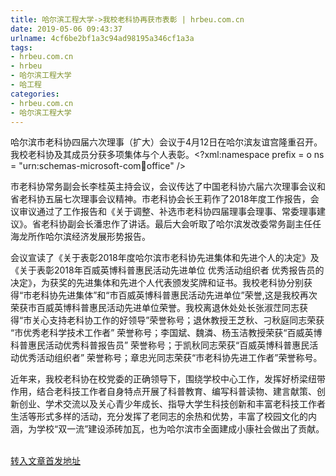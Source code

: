 ```yaml
---
title: 哈尔滨工程大学->我校老科协再获市表彰 | hrbeu.com.cn
date: 2019-05-06 09:43:37
urlname: 4cf6be2bf1a3c94ad98195a346cf1a3a
tags: 
- hrbeu.com.cn
- hrbeu
- 哈尔滨工程大学
- 哈工程
categories:
- hrbeu.com.cn
- 哈尔滨工程大学
---
```


哈尔滨市老科协四届六次理事（扩大）会议于4月12日在哈尔滨友谊宫隆重召开。我校老科协及其成员分获多项集体与个人表彰。<?xml:namespace prefix = o ns = "urn:schemas-microsoft-com:office:office" />

市老科协常务副会长李桂英主持会议，会议传达了中国老科协六届六次理事会议和省老科协五届七次理事会议精神。市老科协会长王莉作了2018年度工作报告，会议审议通过了工作报告和《关于调整、补选市老科协四届理事会理事、常委理事建议》。省老科协副会长潘忠作了讲话。最后大会听取了哈尔滨发改委常务副主任任海龙所作哈尔滨经济发展形势报告。

会议宣读了《关于表彰2018年度哈尔滨市老科协先进集体和先进个人的决定》及《关于表彰2018年百威英博科普惠民活动先进单位 优秀活动组织者 优秀报告员的决定》，为获奖的先进集体和先进个人代表颁发奖牌和证书。我校老科协分别获得“市老科协先进集体”和“市百威英博科普惠民活动先进单位”荣誉,这是我校再次荣获市百威英博科普惠民活动先进单位荣誉。我校离退休处处长张淑茳同志获得“市关心支持老科协工作的好领导”荣誉称号；退休教授王芝秋、刁秋庭同志荣获 “市优秀老科学技术工作者” 荣誉称号；李国斌、魏潾、杨玉洁教授荣获“百威英博科普惠民活动优秀科普报告员” 荣誉称号；于凯秋同志荣获“百威英博科普惠民活动优秀活动组织者” 荣誉称号；章忠光同志荣获“市老科协先进工作者”荣誉称号。

近年来，我校老科协在校党委的正确领导下，围绕学校中心工作，发挥好桥梁纽带作用，结合老科技工作者自身特点开展了科普教育、编写科普读物、建言献策、创新创业、学术交流以及关心青少年成长、指导大学生科技创新和丰富老科技工作者生活等形式多样的活动，充分发挥了老同志的余热和优势，丰富了校园文化的内涵，为学校“双一流”建设添砖加瓦，也为哈尔滨市全面建成小康社会做出了贡献。            

[转入文章首发地址](http://gongxue.cn/news/2019/201904/news_195078.html)
